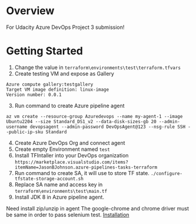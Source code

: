 
# Overview

For Udacity Azure DevOps Project 3 submission!

# Getting Started

1. Change the value in `terraform\environments\test\terraform.tfvars`
2. Create testing VM and expose as Gallery

```shell
Azure compute gallery:testgallery
Target VM image definition: linux-image
Version number: 0.0.1
```

3. Run command to create Azure pipeline agent

```shell
az vm create --resource-group Azuredevops --name my-agent-1 --image Ubuntu2204 --size Standard_DS1_v2 --data-disk-sizes-gb 20 --admin-username devopsagent --admin-password DevOpsAgent@123 --nsg-rule SSH --public-ip-sku Standard
```
4. Create Azure DevOps Org and connect agent
5. Create empty Environment named `test`
6. Install TFIntaller into your DevOps organization `https://marketplace.visualstudio.com/items?itemName=JasonBJohnson.azure-pipelines-tasks-terraform`
7. Run command to create SA, it will use to store TF state.
`./configure-tfstate-storage-account.sh`
8. Replace SA name and access key in `terraform\environments\test\main.tf`
9. Install JDK 8 in Azure pipeline agent.

Need install zip/unzip in agent
The google-chrome and chrome driver must be same in order to pass selenium test.
[Installation](https://skolo.online/documents/webscrapping/#step-1-download-chrome)
